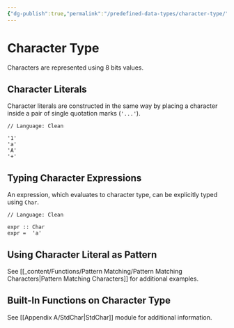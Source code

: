 ```yaml
---
{"dg-publish":true,"permalink":"/predefined-data-types/character-type/","created":"2023-07-03T09:26:33.060+02:00","updated":"2023-07-09T10:37:04.581+02:00"}
---
```



# Character Type

Characters are represented using 8 bits values.

## Character Literals

Character literals are constructed in the same way by placing a character inside a pair of single quotation marks (`'...'`).

```Clean
// Language: Clean

'1'
'a'
'A'
'+'
```

## Typing Character Expressions

An expression, which evaluates to character type, can be explicitly typed using `Char`.

```Clean
// Language: Clean

expr :: Char
expr =  'a'
```

## Using Character Literal as Pattern

See [[_content/Functions/Pattern Matching/Pattern Matching Characters\|Pattern Matching Characters]] for additional examples.

## Built-In Functions on Character Type

See [[Appendix A/StdChar\|StdChar]] module for additional information.
